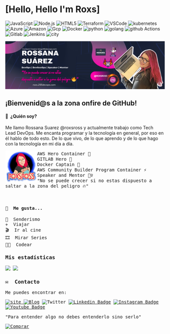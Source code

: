 # [Hello, Hello I'm Roxs]

![JavaScript](https://img.shields.io/badge/-JavaScript-F7DF1E?style=for-the-badge&logo=JavaScript&logoColor=black)
![Node.js](https://img.shields.io/badge/-Node.js-339933?style=for-the-badge&logo=node.js&logoColor=white)
![HTML5](https://img.shields.io/badge/-HTML5-E34F26?style=for-the-badge&logo=html5&logoColor=white)
![Terraform](https://img.shields.io/badge/terraform-7B42BC?logo=terraform&logoColor=white&style=for-the-badge)
![VSCode](https://img.shields.io/badge/Visual_Studio_Code-0078D4?style=for-the-badge&logo=visual%20studio%20code&logoColor=white)
![kubernetes](https://img.shields.io/badge/kubernetes-326CE5?logo=kubernetes&logoColor=white&style=for-the-badge)
![Azure](https://img.shields.io/badge/azure-0078D4?logo=microsoft-azure&logoColor=white&style=for-the-badge)
![Amazon](https://img.shields.io/badge/Amazon_AWS-232F3E?style=for-the-badge&logo=amazon-aws&logoColor=white)
![Gcp](https://img.shields.io/badge/Google_Cloud-4285F4?style=for-the-badge&logo=google-cloud&logoColor=white)
![Docker](https://img.shields.io/badge/docker-2496ED?logo=docker&logoColor=white&style=for-the-badge)
![python](https://img.shields.io/badge/python-3776AB?logo=python&logoColor=white&style=for-the-badge)
![golang](https://img.shields.io/badge/Go-00ADD8?style=for-the-badge&logo=go&logoColor=white)
![github Actions](https://img.shields.io/badge/GitHub_Actions-2088FF?style=for-the-badge&logo=github-actions&logoColor=white)
![Gitlab](https://img.shields.io/badge/GitLab-330F63?style=for-the-badge&logo=gitlab&logoColor=white)
![Jenkins](	https://img.shields.io/badge/Jenkins-D24939?style=for-the-badge&logo=Jenkins&logoColor=white)
![city](https://img.shields.io/badge/TeamCity-000000?style=for-the-badge&logo=TeamCity&logoColor=white)


![](./images/roxsross-banner-1.png)

## ¡Bienvenid@s a la zona onfire de GitHub!

#### 🤔 &nbsp;¿Quién soy? 

Me llamo Rossana Suarez @roxsross y actualmente trabajo como Tech Lead DevOps. Me encanta programar y la tecnología en general, por eso en él hablo de todo esto. 
De lo que vivo, de lo que aprendo y de lo que hago con la tecnología en mi día a día.
<br>


<a href="https://295devops.com">
<img align="left" width="20%" src="https://raw.githubusercontent.com/roxsross/roxsross/main/images/Copia de ROXSROSS FINAL (1).png">
</a>
<samp>
    AWS Hero Container 🚀
     <br>
    GITLAB Hero 🚀
     <br>
    Docker Captain 🐳
    <br>
    AWS Community Builder Program Container ⚡
    <br> 
    Speaker and Mentor 🦸‍♀️
    <br>
    "No se puede crecer si no estas dispuesto a saltar a la zona del peligro 🔥"

<samp>
<br>
    <br>
    <br>
    
#### 🥰 &nbsp;Me gusta... 

🌲 &nbsp;Senderismo<br>
✈️ &nbsp;Viajar<br>
🎬 &nbsp;Ir al cine<br>
🎞️ &nbsp;Mirar Series<br>
🧑‍💻 &nbsp;Codear<br>

### Mis estadísticas

<p>
  <img height="180em" src="https://github-readme-stats.vercel.app/api?username=roxsross&show_icons=true&hide_border=true&&count_private=true&include_all_commits=true" />
  <img height="180em" src="https://github-readme-stats.vercel.app/api/top-langs/?username=roxsross&exclude_repo=KNN-Image-Classification&show_icons=true&hide_border=true&layout=compact&langs_count=4"/>
</p>

### ✉️  &nbsp;Contacto 

Me puedes encontrar en:

[![site](https://img.shields.io/badge/Hashnode-2962FF?style=for-the-badge&logo=hashnode&logoColor=white&link=https://blog.295devops.com) ](https://blog.295devops.com)
[![Blog](https://img.shields.io/badge/dev.to-0A0A0A?style=for-the-badge&logo=devdotto&logoColor=white&link=https://dev.to/roxsross)](https://dev.to/roxsross)
![Twitter](https://img.shields.io/twitter/follow/roxsross?style=for-the-badge)
[![Linkedin Badge](https://img.shields.io/badge/-LinkedIn-blue?style=for-the-badge&logo=Linkedin&logoColor=white&link=https://www.linkedin.com/in/roxsross/)](https://www.linkedin.com/in/roxsross/)
[![Instagram Badge](https://img.shields.io/badge/-Instagram-purple?style=for-the-badge&logo=instagram&logoColor=white&link=https://www.instagram.com/roxsross)](https://www.instagram.com/roxsross/)
[![Youtube Badge](https://img.shields.io/badge/YouTube-FF0000?style=for-the-badge&logo=youtube&logoColor=white&link=https://www.youtube.com/channel/UCa-FcaB75ZtqWd1YCWW6INQ)](https://www.youtube.com/channel/UCa-FcaB75ZtqWd1YCWW6INQ)



<samp>
"Para entender algo no debes entenderlo sino serlo"
<samp>
  </div>
  
   [![Comprar](https://img.shields.io/badge/Buy_Me_A_Coffee-FFDD00?style=for-the-badge&logo=buy-me-a-coffee&logoColor=black&link=https://www.buymeacoffee.com/roxsross)](https://www.buymeacoffee.com/roxsross)

